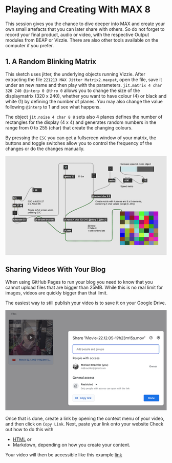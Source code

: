 # Playing and Creating With MAX 8

This session gives you the chance to dive deeper into MAX and create your own small artefacts that you can later share with others. So do not forget to record your final product, audio or video, with the respective Output modules from BEAP or Vizzie. There are also other tools available on the computer if you prefer.

## 1. A Random Blinking Matrix
This sketch uses jitter, the underlying objects running Vizzie. After extracting the file ```221213 MAX Jitter Matrix2.maxpat```, open the file, save it under an new name and then play with the parameters. ```jit.matrix 4 char 320 240 @interp 0 @thro 0``` allows you to change the size of the displaymatrix (320 x 240), whether you want to have colour (4) or black and white (1) by defining the number of planes. You may also change the value following ```@interp``` to 1 and see what happens. 

The object ```jit.noise 4 char 8 8``` sets also 4 planes defines the number of rectangles for the display (4 x 4) and generates random numbers in the range from 0 to 255 (char) that create the changing colours. 

By pressing the ```ESC``` you can get a fullscreen window of your matrix, the buttons and toggle switches allow you to control the frequency of the changes or do the changes manually.

![Random Blinking Matrix](media/221213_MAX_Jitter_Matrix2x.png)

## Sharing Videos With Your Blog
When using GitHub Pages to run your blog you need to know that you cannot upload files that are bigger than 25MB. While this is no real limit for images, videos are quickly bigger than that limit.

The easiest way to still publish your video is to save it on your Google Drive. 

![GoogleDrive Get a Link](media/221213_GoogleDrive_VidShare.png)

Once that is done, create a link by opening the context menu of your video, and then click on ```Copy Link```. Next, paste your link onto your website Check out how to do this with 

- [HTML](https://www.w3schools.com/html/html_links.asp) or 
- Markdown, depending on how you create your content.

<script src="https://gist.github.com/sandrabosk/d79bd806c8b1b13ad9af1e590a26deb5.js"></script>


Your video will then be accessible like this example [link](https://drive.google.com/file/d/1W1AuV_wfASNAwVq1FYt0-5pXnlcyo7yS/view?usp=sharing)


